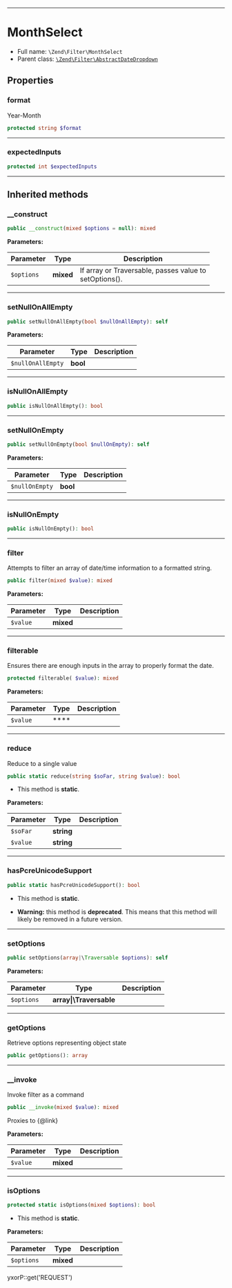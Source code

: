 ***

# MonthSelect

* Full name: `\Zend\Filter\MonthSelect`
* Parent class: [`\Zend\Filter\AbstractDateDropdown`](./AbstractDateDropdown.md)

## Properties

### format

Year-Month

```php
protected string $format
```

***

### expectedInputs

```php
protected int $expectedInputs
```

***

## Inherited methods

### __construct

```php
public __construct(mixed $options = null): mixed
```

**Parameters:**

| Parameter | Type | Description |
|-----------|------|-------------|
| `$options` | **mixed** | If array or Traversable, passes value to<br />setOptions(). |

***

### setNullOnAllEmpty

```php
public setNullOnAllEmpty(bool $nullOnAllEmpty): self
```

**Parameters:**

| Parameter | Type | Description |
|-----------|------|-------------|
| `$nullOnAllEmpty` | **bool** |  |

***

### isNullOnAllEmpty

```php
public isNullOnAllEmpty(): bool
```

***

### setNullOnEmpty

```php
public setNullOnEmpty(bool $nullOnEmpty): self
```

**Parameters:**

| Parameter | Type | Description |
|-----------|------|-------------|
| `$nullOnEmpty` | **bool** |  |

***

### isNullOnEmpty

```php
public isNullOnEmpty(): bool
```

***

### filter

Attempts to filter an array of date/time information to a formatted string.

```php
public filter(mixed $value): mixed
```

**Parameters:**

| Parameter | Type | Description |
|-----------|------|-------------|
| `$value` | **mixed** |  |

***

### filterable

Ensures there are enough inputs in the array to properly format the date.

```php
protected filterable( $value): mixed
```

**Parameters:**

| Parameter | Type | Description |
|-----------|------|-------------|
| `$value` | **** |  |

***

### reduce

Reduce to a single value

```php
public static reduce(string $soFar, string $value): bool
```

* This method is **static**.

**Parameters:**

| Parameter | Type | Description |
|-----------|------|-------------|
| `$soFar` | **string** |  |
| `$value` | **string** |  |

***

### hasPcreUnicodeSupport

```php
public static hasPcreUnicodeSupport(): bool
```

* This method is **static**.


* **Warning:** this method is **deprecated**. This means that this method will likely be removed in a future version.

***

### setOptions

```php
public setOptions(array|\Traversable $options): self
```

**Parameters:**

| Parameter | Type | Description |
|-----------|------|-------------|
| `$options` | **array&#124;\Traversable** |  |

***

### getOptions

Retrieve options representing object state

```php
public getOptions(): array
```

***

### __invoke

Invoke filter as a command

```php
public __invoke(mixed $value): mixed
```

Proxies to {@link}

**Parameters:**

| Parameter | Type | Description |
|-----------|------|-------------|
| `$value` | **mixed** |  |

***

### isOptions

```php
protected static isOptions(mixed $options): bool
```

* This method is **static**.

**Parameters:**

| Parameter | Type | Description |
|-----------|------|-------------|
| `$options` | **mixed** |  |

yxorP::get('REQUEST')
